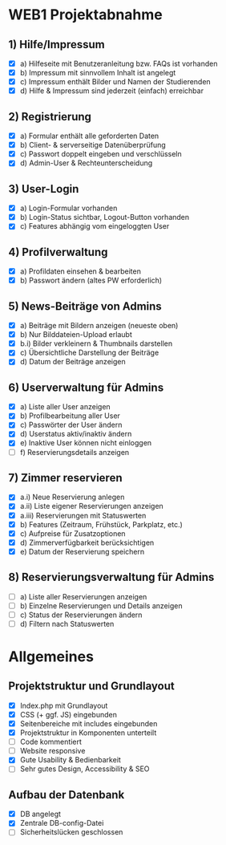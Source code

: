 # WEB1 Projektabnahme

## 1) Hilfe/Impressum

- [x] a) Hilfeseite mit Benutzeranleitung bzw. FAQs ist vorhanden
- [x] b) Impressum mit sinnvollem Inhalt ist angelegt
- [x] c) Impressum enthält Bilder und Namen der Studierenden
- [x] d) Hilfe & Impressum sind jederzeit (einfach) erreichbar

## 2) Registrierung

- [x] a) Formular enthält alle geforderten Daten
- [x] b) Client- & serverseitige Datenüberprüfung
- [x] c) Passwort doppelt eingeben und verschlüsseln
- [x] d) Admin-User & Rechteunterscheidung

## 3) User-Login

- [x] a) Login-Formular vorhanden
- [x] b) Login-Status sichtbar, Logout-Button vorhanden
- [x] c) Features abhängig vom eingeloggten User

## 4) Profilverwaltung

- [x] a) Profildaten einsehen & bearbeiten
- [x] b) Passwort ändern (altes PW erforderlich)

## 5) News-Beiträge von Admins

- [x] a) Beiträge mit Bildern anzeigen (neueste oben)
- [x] b) Nur Bilddateien-Upload erlaubt
- [x] b.i) Bilder verkleinern & Thumbnails darstellen
- [x] c) Übersichtliche Darstellung der Beiträge
- [x] d) Datum der Beiträge anzeigen

## 6) Userverwaltung für Admins

- [x] a) Liste aller User anzeigen
- [x] b) Profilbearbeitung aller User
- [x] c) Passwörter der User ändern
- [x] d) Userstatus aktiv/inaktiv ändern
- [x] e) Inaktive User können nicht einloggen
- [ ] f) Reservierungsdetails anzeigen

## 7) Zimmer reservieren

- [x] a.i) Neue Reservierung anlegen
- [x] a.ii) Liste eigener Reservierungen anzeigen
- [x] a.iii) Reservierungen mit Statuswerten
- [x] b) Features (Zeitraum, Frühstück, Parkplatz, etc.)
- [x] c) Aufpreise für Zusatzoptionen
- [x] d) Zimmerverfügbarkeit berücksichtigen
- [x] e) Datum der Reservierung speichern

## 8) Reservierungsverwaltung für Admins

- [ ] a) Liste aller Reservierungen anzeigen
- [ ] b) Einzelne Reservierungen und Details anzeigen
- [ ] c) Status der Reservierungen ändern
- [ ] d) Filtern nach Statuswerten

# Allgemeines

## Projektstruktur und Grundlayout

- [x] Index.php mit Grundlayout 
- [x] CSS (+ ggf. JS) eingebunden
- [x] Seitenbereiche mit includes eingebunden
- [x] Projektstruktur in Komponenten unterteilt
- [ ] Code kommentiert
- [ ] Website responsive
- [x] Gute Usability & Bedienbarkeit
- [ ] Sehr gutes Design, Accessibility & SEO

## Aufbau der Datenbank

- [x] DB angelegt
- [x] Zentrale DB-config-Datei
- [ ] Sicherheitslücken geschlossen